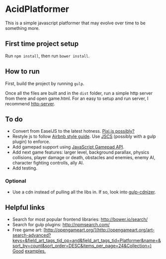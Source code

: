 # AcidPlatformer

This is a simple javascript platformer that may evolve over time to be something more.

## First time project setup
Run `npm install`, then run `bower install`.

## How to run
First, build the project by running `gulp`.

Once all the files are built and in the `dist` folder, run a simple http server from there and open game.html. For an easy to setup and run server, I recommend [http-server](https://github.com/indexzero/http-server).

## To do

* Convert from EaselJS to the latest hotness. [Pixi.js possibly?](http://www.pixijs.com/)
* Restyle js to follow [Airbnb style guide](https://github.com/airbnb/javascript). Use [JSCS](http://jscs.info/) (possibly with a gulp plugin) to enforce.
* Add gamepad support using [JavaScript Gamepad API](https://developer.mozilla.org/en-US/docs/Web/Guide/API/Gamepad).
* Add next game features: larger level, background parallax, physics collisions, player damage or death, obstacles and enemies, enemy AI, character fighting controlls, ally AI.
* Add testing.

### Optional

* Use a cdn instead of pulling all the libs in. If so, look into [gulp-cdnizer](https://github.com/OverZealous/gulp-cdnizer).

## Helpful links

* Search for most popular frontend libraries: http://bower.io/search/
* Search for gulp plugins: http://npmsearch.com/
* Free game art: [http://opengameart.org/](http://opengameart.org/art-search-advanced?keys=&field_art_tags_tid_op=and&field_art_tags_tid=Platformer&name=&sort_by=count&sort_order=DESC&items_per_page=24&Collection=) [Good](http://opengameart.org/content/a-platformer-in-the-forest) [examples.](http://opengameart.org/content/old-frogatto-tile-art)
